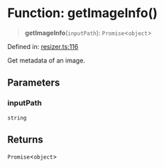 # Function: getImageInfo()

> **getImageInfo**(`inputPath`): `Promise`\<`object`\>

Defined in:
[resizer.ts:116](https://github.com/The-Node-Forge/image-resizer-cli/blob/a50dec538743738c16fa6c46084c5ae1f6446b33/src/resizer.ts#L116)

Get metadata of an image.

## Parameters

### inputPath

`string`

## Returns

`Promise`\<`object`\>
